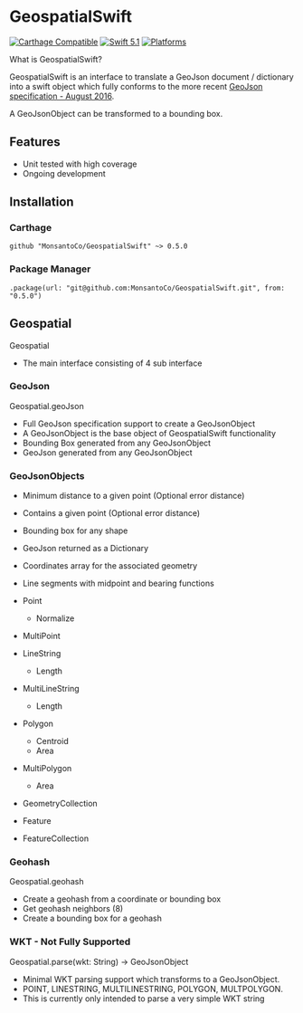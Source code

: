 # GeospatialSwift

[![Carthage Compatible](https://img.shields.io/badge/Carthage-compatible-4BC51D.svg?style=flat)](https://github.com/Carthage/Carthage)
[![Swift 5.1](https://img.shields.io/badge/Swift-5.1-orange.svg?style=flat)](https://developer.apple.com/swift/)
[![Platforms](https://img.shields.io/badge/Platforms-macOS%20%7C%20Linux%20%7C%20iOS%20%7C%20tvOS%20%7C%20watchOS-green.svg?style=flat)](https://swift.org/package-manager/)

What is GeospatialSwift?

GeospatialSwift is an interface to translate a GeoJson document / dictionary into a swift object which fully conforms to the more recent [GeoJson specification - August 2016](https://tools.ietf.org/html/rfc7946).

A GeoJsonObject can be transformed to a bounding box.

## Features

* Unit tested with high coverage
* Ongoing development

## Installation

### Carthage

```github "MonsantoCo/GeospatialSwift" ~> 0.5.0```

### Package Manager

```.package(url: "git@github.com:MonsantoCo/GeospatialSwift.git", from: "0.5.0")```

## Geospatial

Geospatial

* The main interface consisting of 4 sub interface

### GeoJson

Geospatial.geoJson

* Full GeoJson specification support to create a GeoJsonObject
* A GeoJsonObject is the base object of GeospatialSwift functionality
* Bounding Box generated from any GeoJsonObject
* GeoJson generated from any GeoJsonObject

### GeoJsonObjects

* Minimum distance to a given point (Optional error distance)
* Contains a given point (Optional error distance)
* Bounding box for any shape
* GeoJson returned as a Dictionary
* Coordinates array for the associated geometry
* Line segments with midpoint and bearing functions

* Point
  * Normalize
* MultiPoint
* LineString
  * Length
* MultiLineString
  * Length
* Polygon
  * Centroid
  * Area
* MultiPolygon
  * Area
* GeometryCollection
* Feature
* FeatureCollection

### Geohash

Geospatial.geohash

* Create a geohash from a coordinate or bounding box
* Get geohash neighbors (8)
* Create a bounding box for a geohash

### WKT - Not Fully Supported

Geospatial.parse(wkt: String) -> GeoJsonObject

* Minimal WKT parsing support which transforms to a GeoJsonObject.
* POINT, LINESTRING, MULTILINESTRING, POLYGON, MULTPOLYGON.
* This is currently only intended to parse a very simple WKT string

